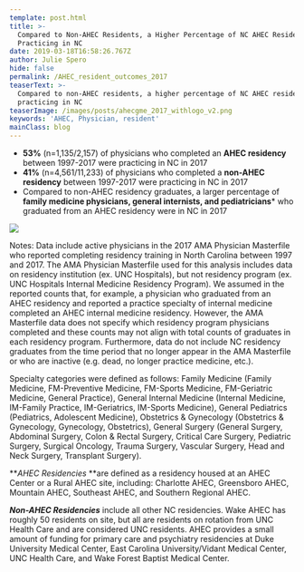 ```yaml
---
template: post.html
title: >-
  Compared to Non-AHEC Residents, a Higher Percentage of NC AHEC Residents are
  Practicing in NC
date: 2019-03-18T16:58:26.767Z
author: Julie Spero
hide: false
permalink: /AHEC_resident_outcomes_2017
teaserText: >-
  Compared to non-AHEC residents, a higher percentage of NC AHEC residents are
  practicing in NC
teaserImage: /images/posts/ahecgme_2017_withlogo_v2.png
keywords: 'AHEC, Physician, resident'
mainClass: blog
---
```

* **53%** (n=1,135/2,157) of physicians who completed an **AHEC residency** between 1997-2017 were practicing in NC in 2017
* **41%** (n=4,561/11,233) of physicians who completed a **non-AHEC residency** between 1997-2017 were practicing in NC in 2017
* Compared to non-AHEC residency graduates, a larger percentage of **family medicine physicians, general internists, and pediatricians*** who graduated from an AHEC residency were in NC in 2017 

![](/images/posts/ahecgme_2017_withlogo_v2.png)

Notes: Data include active physicians in the 2017 AMA Physician Masterfile who reported completing residency training in North Carolina between 1997 and 2017. The AMA Physician Masterfile used for this analysis includes data on residency institution (ex. UNC Hospitals), but not residency program (ex. UNC Hospitals Internal Medicine Residency Program).  We assumed in the reported counts that, for example, a physician who graduated from an AHEC residency and reported a practice specialty of internal medicine completed an AHEC internal medicine residency.  However, the AMA Masterfile data does not specify which residency program physicians completed and these counts may not align with total counts of graduates in each residency program.  Furthermore, data do not include NC residency graduates from the time period that no longer appear in the AMA Masterfile or who are inactive (e.g. dead, no longer practice medicine, etc.).

Specialty categories were defined as follows: Family Medicine (Family Medicine, FM-Preventive Medicine, FM-Sports Medicine, FM-Geriatric Medicine, General Practice), General Internal Medicine (Internal Medicine, IM-Family Practice, IM-Geriatrics, IM-Sports Medicine), General Pediatrics (Pediatrics, Adolescent Medicine), Obstetrics & Gynecology (Obstetrics & Gynecology, Gynecology, Obstetrics), General Surgery (General Surgery, Abdominal Surgery, Colon & Rectal Surgery, Critical Care Surgery, Pediatric Surgery, Surgical Oncology, Trauma Surgery, Vascular Surgery, Head and Neck Surgery, Transplant Surgery).

**_AHEC Residencies_ **are defined as a residency housed at an AHEC Center or a Rural AHEC site, including: Charlotte AHEC, Greensboro AHEC, Mountain AHEC, Southeast AHEC, and Southern Regional AHEC.

**_Non-AHEC Residencies_** include all other NC residencies.  Wake AHEC has roughly 50 residents on site, but all are residents on rotation from UNC Health Care and are considered UNC residents.  AHEC provides a small amount of funding for primary care and psychiatry residencies at Duke University Medical Center, East Carolina University/Vidant Medical Center, UNC Health Care, and Wake Forest Baptist Medical Center.
